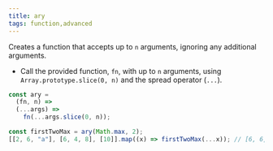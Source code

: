 ```yaml
---
title: ary
tags: function,advanced
---
```


Creates a function that accepts up to `n` arguments, ignoring any additional arguments.

- Call the provided function, `fn`, with up to `n` arguments, using `Array.prototype.slice(0, n)` and the spread operator (`...`).

```js
const ary =
  (fn, n) =>
  (...args) =>
    fn(...args.slice(0, n));
```

```js
const firstTwoMax = ary(Math.max, 2);
[[2, 6, "a"], [6, 4, 8], [10]].map((x) => firstTwoMax(...x)); // [6, 6, 10]
```
